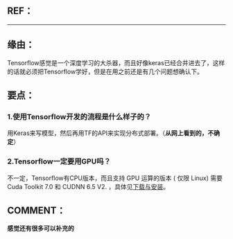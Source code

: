 


## REF：

********************************************************************************


## 缘由：


Tensorflow感觉是一个深度学习的大杀器，而且好像keras已经合并进去了，这样的话就必须把Tensorflow学好，但是在用之前还是有几个问题想确认下。


## 要点：




### 1.使用Tensorflow开发的流程是什么样子的？


用Keras来写模型，然后再用TF的API来实现分布式部署。（**从网上看到的，不确定**）


### 2.Tensorflow一定要用GPU吗？


不一定，Tensorflow有CPU版本，而且支持 GPU 运算的版本 ( 仅限 Linux) 需要 Cuda Toolkit 7.0 和 CUDNN 6.5 V2. ，具体见[下载与安装](http://wiki.jikexueyuan.com/project/tensorflow-zh/get_started/os_setup.html)。




## COMMENT：


**感觉还有很多可以补充的**


## 



